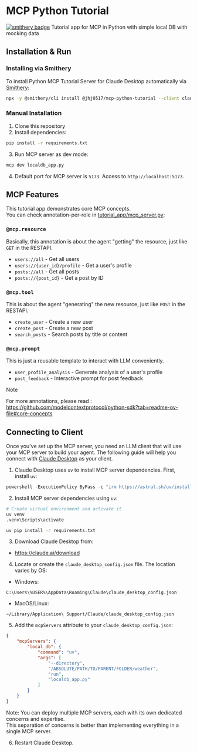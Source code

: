 # MCP Python Tutorial
[![smithery badge](https://smithery.ai/badge/@jhj0517/mcp-python-tutorial)](https://smithery.ai/server/@jhj0517/mcp-python-tutorial)
Tutorial app for MCP in Python with simple local DB with mocking data

## Installation & Run

### Installing via Smithery

To install Python MCP Tutorial Server for Claude Desktop automatically via [Smithery](https://smithery.ai/server/@jhj0517/mcp-python-tutorial):

```bash
npx -y @smithery/cli install @jhj0517/mcp-python-tutorial --client claude
```

### Manual Installation
1. Clone this repository
2. Install dependencies:

```bash
pip install -r requirements.txt
```

3. Run MCP server as dev mode:
```bash
mcp dev localdb_app.py
```

4. Default port for MCP server is `5173`. Access to `http://localhost:5173`.

## MCP Features
This tutorial app demonstrates core MCP concepts.<br>
You can check annotation-per-role in [tutorial_app/mcp_server.py](https://github.com/jhj0517/mcp-python-tutorial/blob/main/tutorial_app/mcp_server.py):

### `@mcp.resource`
Basically, this annotation is about the agent "getting" the resource, just like `GET` in the RESTAPI.
- `users://all` - Get all users
- `users://{user_id}/profile` - Get a user's profile
- `posts://all` - Get all posts
- `posts://{post_id}` - Get a post by ID

### `@mcp.tool`
This is about the agent "generating" the new resource, just like `POST` in the RESTAPI.
- `create_user` - Create a new user
- `create_post` - Create a new post
- `search_posts` - Search posts by title or content

### `@mcp.prompt`
This is just a reusable template to interact with LLM conveniently.
- `user_profile_analysis` - Generate analysis of a user's profile
- `post_feedback` - Interactive prompt for post feedback

> [!NOTE]
> For more annotations, please read : https://github.com/modelcontextprotocol/python-sdk?tab=readme-ov-file#core-concepts

## Connecting to Client

Once you've set up the MCP server, you need an LLM client that will use your MCP server to build your agent. 
The following guide will help you connect with [Claude Desktop](https://claude.ai/download) as your client.

1. Claude Desktop uses `uv` to install MCP server dependencies. First, install `uv`:
```powershell
powershell -ExecutionPolicy ByPass -c "irm https://astral.sh/uv/install.ps1 | iex"
```

2. Install MCP server dependencies using `uv`:
```bash
# Create virtual environment and activate it
uv venv
.venv\Scripts\activate

uv pip install -r requirements.txt
```

3. Download Claude Desktop from:
- https://claude.ai/download

4. Locate or create the `claude_desktop_config.json` file. The location varies by OS:
- Windows:
```
C:\Users\%USER%\AppData\Roaming\Claude\claude_desktop_config.json
```
- MacOS/Linux:
```
~/Library/Application\ Support/Claude/claude_desktop_config.json
```

5. Add the `mcpServers` attribute to your `claude_desktop_config.json`:
```json
{
    "mcpServers": {
        "local_db": {
            "command": "uv",
            "args": [
                "--directory",
                "/ABSOLUTE/PATH/TO/PARENT/FOLDER/weather",
                "run",
                "localdb_app.py"
            ]
        }
    }
}
```
Note: You can deploy multiple MCP servers, each with its own dedicated concerns and expertise. <br>
This separation of concerns is better than implementing everything in a single MCP server.

6. Restart Claude Desktop.
